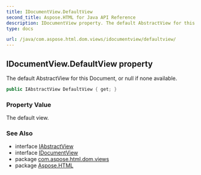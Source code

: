 ```yaml
---
title: IDocumentView.DefaultView
second_title: Aspose.HTML for Java API Reference
description: IDocumentView property. The default AbstractView for this Document or null if none available
type: docs

url: /java/com.aspose.html.dom.views/idocumentview/defaultview/
---
```

## IDocumentView.DefaultView property

The default AbstractView for this Document, or null if none available.

```java
public IAbstractView DefaultView { get; }
```

### Property Value

The default view.

### See Also

* interface [IAbstractView](../../iabstractview/)
* interface [IDocumentView](../)
* package [com.aspose.html.dom.views](../../../com.aspose.html.dom.views/)
* package [Aspose.HTML](../../../)
